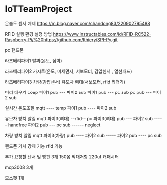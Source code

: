 # IoTTeamProject
온습도 센서 예제
https://m.blog.naver.com/chandong83/220902795488

RFID 실행 환경 설정 방법
https://www.instructables.com/id/RFID-RC522-Raspberry-Pi/%20https://github.com/lthiery/SPI-Py.git



pc 
핸드폰

라즈베리파이1
발찌(온도, 심박)

라즈베리파이2
카시트(온도, 미세먼지, 서보모터, 감압센서 , 열선패드)

라즈베리파이3
차량(감압센서)
유모차 뼈대(서보모터, rfid 리더기)


미리 데우기 coap
파이1 pub --- 파이2 sub
파이1 pub --- pc sub
pc pub --- 파이2 sub


실시간 온도조절 mqtt        ---- temp
파이1 pub ---- 파이2 sub


유모차 방치 알림 mqtt
파이3(뼈대)  --rfid-- pc 
파이3(뼈대) pub --- 파이2 sub  ----- handfree
파이2 pub --- pc sub ------ neglect


차량 방치 알림 mqtt
파이3(차량) pub ---- 파이2 sub -----
파이2 pub ---- pc sub

핸드폰 거치 강제 기능
 rfid 기능

추가 요청할 센서 및 
빵판 3개
150옴 막대저항
220uf 캐패시터

mcp3008 3개

모스펫 1개
